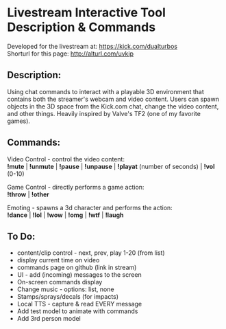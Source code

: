# Livestream Interactive Tool Description & Commands

Developed for the livestream at: https://kick.com/dualturbos  
Shorturl for this page: http://alturl.com/uvkip
## Description:  
Using chat commands to interact with a playable 3D environment that contains both the streamer's webcam and video content. Users can spawn objects in the 3D space from the Kick.com chat, change the video content, and other things. Heavily inspired by Valve's TF2 (one of my favorite games).

## Commands:
Video Control - control the video content:  
__!mute__ | __!unmute__ | __!pause__ | __!unpause__ | __!playat__ (number of seconds) | __!vol__ (0-10)  
  
Game Control - directly performs a game action:  
__!throw__ | __!other__  
  
Emoting - spawns a 3d character and performs the action:  
__!dance__ | __!lol__ | __!wow__ | __!omg__ | __!wtf__ | __!laugh__

## To Do: 
* content/clip control - next, prev, play 1-20 (from list)
* display current time on video
* commands page on github (link in stream)
* UI - add (incoming) messages to the screen
* On-screen commands display
* Change music - options: list, none
* Stamps/sprays/decals (for impacts)
* Local TTS - capture & read EVERY message
* Add test model to animate with commands
* Add 3rd person model
